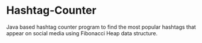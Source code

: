 # Hashtag-Counter
Java based hashtag counter program to find the most popular hashtags that appear on social media using Fibonacci Heap data structure.
